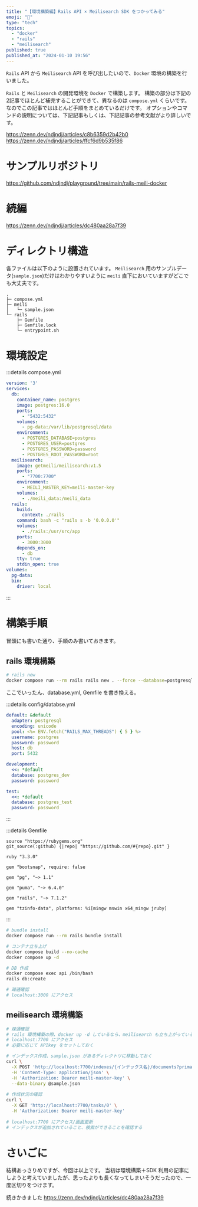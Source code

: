 ```yaml
---
title: "【環境構築編】Rails API × Meilisearch SDK をつかってみる"
emoji: "🐰"
type: "tech"
topics:
  - "docker"
  - "rails"
  - "meilisearch"
published: true
published_at: "2024-01-10 19:56"
---
```


`Rails` API から `Meilisearch` API を呼び出したいので、`Docker` 環境の構築を行いました。

`Rails` と `Meilisearch` の開発環境を `Docker` で構築します。
構築の部分は下記の2記事でほとんど補完することができて、異なるのは `compose.yml` くらいです。なのでこの記事ではほとんど手順をまとめているだけです。
オプションやコマンドの説明については、下記記事もしくは、下記記事の参考文献がより詳しいです。

https://zenn.dev/ndjndj/articles/c8b6359d2b42b0
https://zenn.dev/ndjndj/articles/ffcf6d9b535f86

# サンプルリポジトリ

https://github.com/ndjndj/playground/tree/main/rails-meili-docker

# 続編

https://zenn.dev/ndjndj/articles/dc480aa28a7f39

# ディレクトリ構造
各ファイルは以下のように設置されています。
`Meilisearch` 用のサンプルデータ(`sample.json`)だけはわかりやすいように `meili` 直下においていますがどこでも大丈夫です。

```
.
├─ compose.yml
├─ meili
│   └─ sample.json
└─ rails
    ├─ Gemfile
    ├─ Gemfile.lock
    └─ entrypoint.sh
```

# 環境設定 

:::details compose.yml
```yml
version: '3'
services: 
  db: 
    container_name: postgres
    image: postgres:16.0
    ports: 
      - "5432:5432"
    volumes: 
      - pg-data:/var/lib/postgresql/data
    environment: 
      - POSTGRES_DATABASE=postgres 
      - POSTGRES_USER=postgres
      - POSTGRES_PASSWORD=password 
      - POSTGRES_ROOT_PASSWORD=root
  meilisearch: 
    image: getmeili/meilisearch:v1.5 
    ports:
      - "7700:7700"
    environment: 
      - MEILI_MASTER_KEY=meili-master-key
    volumes: 
      - ./meili_data:/meili_data
  rails: 
    build: 
      context: ./rails
    command: bash -c "rails s -b '0.0.0.0'"
    volumes:
      - ./rails:/usr/src/app
    ports: 
      - 3000:3000
    depends_on:
      - db 
    tty: true 
    stdin_open: true
volumes: 
  pg-data:
  bin: 
    driver: local
```
:::

# 構築手順
冒頭にも書いた通り、手順のみ書いておきます。

## rails 環境構築
```bash
# rails new 
docker compose run --rm rails rails new . --force --database=postgresql --api --skip-bundle
```

ここでいったん、database.yml, Gemfile を書き換える。

:::details config/databse.yml
```yml
default: &default
  adapter: postgresql
  encoding: unicode
  pool: <%= ENV.fetch("RAILS_MAX_THREADS") { 5 } %>
  username: postgres
  password: password 
  host: db
  port: 5432

development:
  <<: *default
  database: postgres_dev
  password: password

test:
  <<: *default
  database: postgres_test
  password: password
```
:::

:::details Gemfile
```
source "https://rubygems.org"
git_source(:github) {|repo| "https://github.com/#{repo}.git" }

ruby "3.3.0"

gem "bootsnap", require: false

gem "pg", "~> 1.1"

gem "puma", "~> 6.4.0"

gem "rails", "~> 7.1.2"

gem "tzinfo-data", platforms: %i[mingw mswin x64_mingw jruby]
```
:::

```bash
# bundle install
docker compose run --rm rails bundle install

# コンテナ立ち上げ
docker compose build --no-cache
docker compose up -d

# DB 作成
docker compose exec api /bin/bash
rails db:create

# 疎通確認
# localhost:3000 にアクセス
```

## meilisearch 環境構築
```bash
# 疎通確認
# rails 環境構築の際、docker up -d しているなら、meilisearch も立ち上がっている
# localhost:7700 にアクセス
# 必要に応じて APIkey をセットしておく

# インデックス作成、sample.json があるディレクトリに移動しておく
curl \
  -X POST 'http://localhost:7700/indexes/{インデックス名}/documents?primaryKey={任意のキー}' \
  -H 'Content-Type: application/json' \
  -H 'Authorization: Bearer meili-master-key' \
  --data-binary @sample.json
  
# 作成状況の確認
curl \
  -X GET 'http://localhost:7700/tasks/0' \
  -H 'Authorization: Bearer meili-master-key'
  
# localhost:7700 にアクセス/画面更新
# インデックスが追加されていること、検索ができることを確認する
```

# さいごに
結構あっさりめですが、今回は以上です。
当初は環境構築＋SDK 利用の記事にしようと考えていましたが、思ったよりも長くなってしまいそうだったので、一度区切りをつけます。

続きかきました
https://zenn.dev/ndjndj/articles/dc480aa28a7f39


